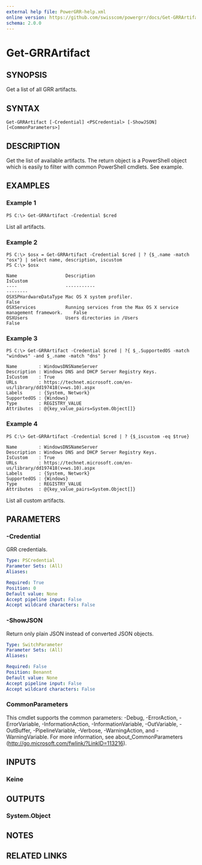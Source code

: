 ```yaml
---
external help file: PowerGRR-help.xml
online version: https://github.com/swisscom/powergrr/docs/Get-GRRArtifact.md
schema: 2.0.0
---
```


# Get-GRRArtifact

## SYNOPSIS
Get a list of all GRR artifacts.

## SYNTAX

```
Get-GRRArtifact [-Credential] <PSCredential> [-ShowJSON] [<CommonParameters>]
```

## DESCRIPTION
Get the list of available artifacts. The return object is a PowerShell object
which is easily to filter with common PowerShell cmdlets. See example.

## EXAMPLES

### Example 1
```
PS C:\> Get-GRRArtifact -Credential $cred
```

List all artifacts.

### Example 2
```
PS C:\> $osx = Get-GRRArtifact -Credential $cred | ? {$_.name -match "osx"} | select name, description, iscustom
PS C:\> $osx

Name                  Description                                                      IsCustom
----                  -----------                                                      --------
OSXSPHardwareDataType Mac OS X system profiler.                                           False
OSXServices           Running services from the Max OS X service management framework.    False
OSXUsers              Users directories in /Users                                         False
```

### Example 3
```
PS C:\> Get-GRRArtifact -Credential $cred | ?{ $_.SupportedOS -match "windows" -and $_.name -match "dns" }

Name        : WindowsDNSNameServer
Description : Windows DNS and DHCP Server Registry Keys.
IsCustom    : True
URLs        : https://technet.microsoft.com/en-us/library/dd197418(v=ws.10).aspx
Labels      : {System, Network}
SupportedOS : {Windows}
Type        : REGISTRY_VALUE
Attributes  : @{key_value_pairs=System.Object[]}
```

### Example 4
```
PS C:\> Get-GRRArtifact -Credential $cred | ? {$_iscustom -eq $true}

Name        : WindowsDNSNameServer
Description : Windows DNS and DHCP Server Registry Keys.
IsCustom    : True
URLs        : https://technet.microsoft.com/en-us/library/dd197418(v=ws.10).aspx
Labels      : {System, Network}
SupportedOS : {Windows}
Type        : REGISTRY_VALUE
Attributes  : @{key_value_pairs=System.Object[]}
```

List all custom artifacts.

## PARAMETERS

### -Credential
GRR credentials.

```yaml
Type: PSCredential
Parameter Sets: (All)
Aliases: 

Required: True
Position: 0
Default value: None
Accept pipeline input: False
Accept wildcard characters: False
```

### -ShowJSON
Return only plain JSON instead of converted JSON objects.

```yaml
Type: SwitchParameter
Parameter Sets: (All)
Aliases: 

Required: False
Position: Benannt
Default value: None
Accept pipeline input: False
Accept wildcard characters: False
```

### CommonParameters
This cmdlet supports the common parameters: -Debug, -ErrorAction, -ErrorVariable, -InformationAction, -InformationVariable, -OutVariable, -OutBuffer, -PipelineVariable, -Verbose, -WarningAction, and -WarningVariable. For more information, see about_CommonParameters (http://go.microsoft.com/fwlink/?LinkID=113216).

## INPUTS

### Keine

## OUTPUTS

### System.Object

## NOTES

## RELATED LINKS


